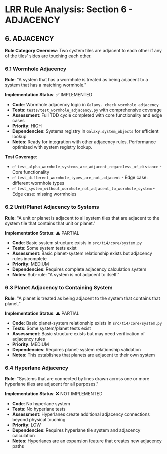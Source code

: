 # LRR Rule Analysis: Section 6 - ADJACENCY

## 6. ADJACENCY

**Rule Category Overview**: Two system tiles are adjacent to each other if any of the tiles' sides are touching each other.

### 6.1 Wormhole Adjacency
**Rule**: "A system that has a wormhole is treated as being adjacent to a system that has a matching wormhole."

**Implementation Status**: ✅ IMPLEMENTED
- **Code**: Wormhole adjacency logic in `Galaxy._check_wormhole_adjacency`
- **Tests**: `tests/test_wormhole_adjacency.py` with comprehensive coverage
- **Assessment**: Full TDD cycle completed with core functionality and edge cases
- **Priority**: HIGH
- **Dependencies**: Systems registry in `Galaxy.system_objects` for efficient lookup
- **Notes**: Ready for integration with other adjacency rules. Performance optimized with system registry lookup.

**Test Coverage**:
- ✅ `test_alpha_wormhole_systems_are_adjacent_regardless_of_distance` - Core functionality
- ✅ `test_different_wormhole_types_are_not_adjacent` - Edge case: different wormhole types
- ✅ `test_system_without_wormhole_not_adjacent_to_wormhole_system` - Edge case: missing wormholes

### 6.2 Unit/Planet Adjacency to Systems
**Rule**: "A unit or planet is adjacent to all system tiles that are adjacent to the system tile that contains that unit or planet."

**Implementation Status**: ⚠️ PARTIAL
- **Code**: Basic system structure exists in `src/ti4/core/system.py`
- **Tests**: Some system tests exist
- **Assessment**: Basic planet-system relationship exists but adjacency rules incomplete
- **Priority**: MEDIUM
- **Dependencies**: Requires complete adjacency calculation system
- **Notes**: Sub-rule: "A system is not adjacent to itself."

### 6.3 Planet Adjacency to Containing System
**Rule**: "A planet is treated as being adjacent to the system that contains that planet."

**Implementation Status**: ⚠️ PARTIAL
- **Code**: Basic planet-system relationship exists in `src/ti4/core/system.py`
- **Tests**: Some system/planet tests exist
- **Assessment**: Basic structure exists but may need verification of adjacency rules
- **Priority**: MEDIUM
- **Dependencies**: Requires planet-system relationship validation
- **Notes**: This establishes that planets are adjacent to their own system

### 6.4 Hyperlane Adjacency
**Rule**: "Systems that are connected by lines drawn across one or more hyperlane tiles are adjacent for all purposes."

**Implementation Status**: ❌ NOT IMPLEMENTED
- **Code**: No hyperlane system
- **Tests**: No hyperlane tests
- **Assessment**: Hyperlanes create additional adjacency connections beyond physical touching
- **Priority**: LOW
- **Dependencies**: Requires hyperlane tile system and adjacency calculation
- **Notes**: Hyperlanes are an expansion feature that creates new adjacency paths